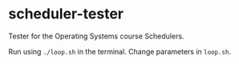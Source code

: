 # scheduler-tester
Tester for the Operating Systems course Schedulers. 

Run using `./loop.sh` in the terminal. Change parameters in `loop.sh`.
